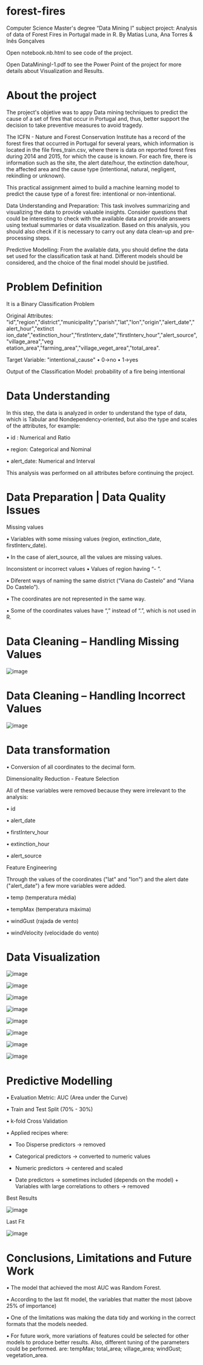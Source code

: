 # forest-fires
Computer Science Master's degree “Data Mining I" subject project: Analysis of data of Forest Fires in Portugal made in R.
By Matias Luna, Ana Torres & Inês Gonçalves

Open notebook.nb.html to see code of the project.

Open DataMiningI-1.pdf to see the Power Point of the project for more details about Visualization and Results.

# About the project

The project's objetive was to appy Data mining techniques to predict the cause of a set of fires that occur in Portugal and, thus, better support the decision to take preventive measures to avoid tragedy. 

The ICFN - Nature and Forest Conservation Institute has a record of the forest fires that occurred in Portugal for several years, which information is located in the file fires_train.csv, where there is data on reported forest fires during 2014 and 2015, for which the cause is known. For each fire, there is information such as the site, the alert date/hour, the extinction date/hour, the affected area and the cause type (intentional, natural, negligent, rekindling or unknown).

This practical assignment aimed to build a machine learning model to predict the cause type of a forest fire: intentional or non-intentional.

Data Understanding and Preparation: This task involves summarizing and visualizing the data to provide valuable insights. Consider questions that could be interesting to check with the available data and provide answers using textual summaries or data visualization. Based on this analysis, you should also check if it is necessary to carry out any data clean-up and pre-processing steps.

Predictive Modelling: From the available data, you should define the data set used for the classification task at hand. Different models should be considered, and the choice of the final model should be justified. 

# Problem Definition
It is a Binary Classification Problem

Original Attributes: "id","region","district","municipality","parish","lat","lon","origin","alert_date","alert_hour","extinct ion_date","extinction_hour","firstInterv_date","firstInterv_hour","alert_source","village_area","veg etation_area","farming_area","village_veget_area","total_area".

Target Variable: "intentional_cause" • 0->no • 1->yes

Output of the Classification Model: probability of a fire being intentional

# Data Understanding

In this step, the data is analyzed in order to understand the type of data, which is Tabular and Nondependency-oriented, but also the type and scales of the attributes, for example:

• id : Numerical and Ratio

• region: Categorical and Nominal

• alert_date: Numerical and Interval

This analysis was performed on all attributes before continuing the project.

# Data Preparation | Data Quality Issues

Missing values

• Variables with some missing values (region, extinction_date, firstInterv_date).

• In the case of alert_source, all the values are missing values.


Inconsistent or incorrect values
• Values of region having “- ”.

• Diferent ways of naming the same district (“Viana do Castelo” and “Viana Do Castelo”).

• The coordinates are not represented in the same way.

• Some of the coordinates values have “,” instead of “.”, which is not used in R.

# Data Cleaning – Handling Missing Values

![image](https://github.com/matiasortizluna/forest-fires/assets/64530615/938a3f2c-65bf-4704-b871-b3ae4bbacde1)

# Data Cleaning – Handling Incorrect Values

![image](https://github.com/matiasortizluna/forest-fires/assets/64530615/3f3444a8-53d1-44b4-8694-5e193476ee0f)

# Data transformation


• Conversion of all coordinates to the decimal form.


Dimensionality Reduction - Feature Selection

All of these variables were removed because they were irrelevant to the analysis:

• id

• alert_date

• firstInterv_hour 

• extinction_hour 

• alert_source


Feature Engineering

Through the values of the coordinates ("lat" and "lon") and the alert date ("alert_date") a few more variables were added.

• temp (temperatura média)

• tempMax (temperatura máxima)

• windGust (rajada de vento)

• windVelocity (velocidade do vento)


# Data Visualization

![image](https://github.com/matiasortizluna/forest-fires/assets/64530615/d7daf438-8225-4fce-ac61-6c8377c8bb0c)

![image](https://github.com/matiasortizluna/forest-fires/assets/64530615/502ab651-f5ac-4679-b0bf-b0c4b32fbb45)

![image](https://github.com/matiasortizluna/forest-fires/assets/64530615/4524b8f5-3706-4e1b-8de6-e1935823a15e)

![image](https://github.com/matiasortizluna/forest-fires/assets/64530615/f021d952-53a3-404f-92fd-a83a8bae63f3)

![image](https://github.com/matiasortizluna/forest-fires/assets/64530615/091e7535-5b3f-4f23-a3b8-c726cbb30320)

![image](https://github.com/matiasortizluna/forest-fires/assets/64530615/ce95381a-01e1-42d9-9f7a-a122b5e95741)

![image](https://github.com/matiasortizluna/forest-fires/assets/64530615/b8d42358-2d4f-41ad-a924-56f63e37fff3)

![image](https://github.com/matiasortizluna/forest-fires/assets/64530615/94c9bec0-7aff-4bdf-80a9-da2765da6370)


# Predictive Modelling

• Evaluation Metric: AUC (Area under the Curve)

• Train and Test Split (70% - 30%)

• k-fold Cross Validation

• Applied recipes where:

  + Too Disperse predictors -> removed

  + Categorical predictors -> converted to numeric values

  + Numeric predictors -> centered and scaled

  + Date predictors -> sometimes included (depends on the model) + Variables with large correlations to others -> removed


Best Results

![image](https://github.com/matiasortizluna/forest-fires/assets/64530615/4edf2d01-b829-43f8-9f2d-d8edd5819516)

Last Fit

![image](https://github.com/matiasortizluna/forest-fires/assets/64530615/83b85ecd-917b-4884-b27c-b5e25ffa5c19)

# Conclusions, Limitations and Future Work

• The model that achieved the most AUC was Random Forest.

• According to the last fit model, the variables that matter the most (above 25% of importance)

• One of the limitations was making the data tidy and working in the correct formats that the models needed.

• For future work, more variations of features could be selected for other models to produce better results. Also, different tuning of the parameters could be performed.
are: tempMax; total_area; village_area; windGust; vegetation_area.


